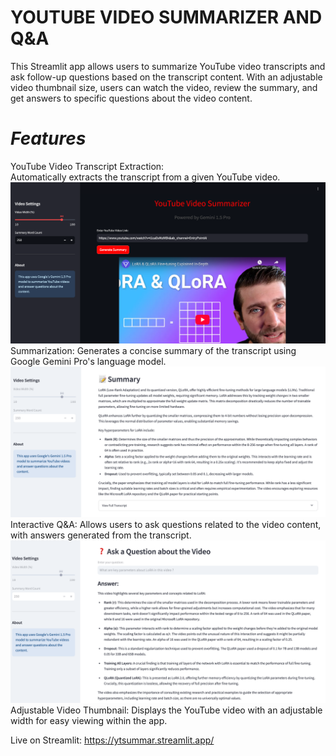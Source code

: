 # **YOUTUBE VIDEO SUMMARIZER AND Q&A**

This Streamlit app allows users to summarize YouTube video transcripts and ask follow-up questions based on the transcript content. With an adjustable video thumbnail size, users can watch the video, review the summary, and get answers to specific questions about the video content.

# *Features*

YouTube Video Transcript Extraction:</br>
Automatically extracts the transcript from a given YouTube video.</br>
![Youtube Video Summarizer main screen](assets/mainscreen.png)
Summarization: Generates a concise summary of the transcript using Google Gemini Pro's language model.</br>
![Summarizer section](assets/summary.png)
Interactive Q&A: Allows users to ask questions related to the video content, with answers generated from the transcript.</br>
![Interactive Q&A section](assets/q&a.png)
Adjustable Video Thumbnail: Displays the YouTube video with an adjustable width for easy viewing within the app.</br>

Live on Streamlit: https://ytsummar.streamlit.app/
